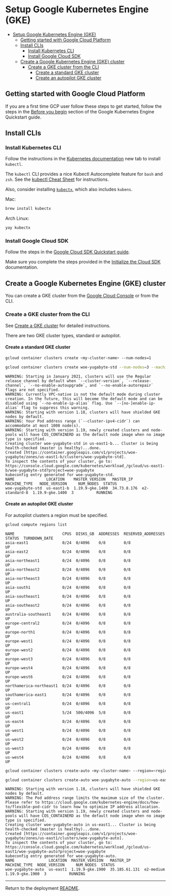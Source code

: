 
# Setup Google Kubernetes Engine (GKE)

- [Setup Google Kubernetes Engine (GKE)](#setup-google-kubernetes-engine-gke)
  - [Getting started with Google Cloud Platform](#getting-started-with-google-cloud-platform)
  - [Install CLIs](#install-clis)
    - [Install Kubernetes CLI](#install-kubernetes-cli)
    - [Install Google Cloud SDK](#install-google-cloud-sdk)
  - [Create a Google Kubernetes Engine (GKE) cluster](#create-a-google-kubernetes-engine-gke-cluster)
    - [Create a GKE cluster from the CLI](#create-a-gke-cluster-from-the-cli)
      - [Create a standard GKE cluster](#create-a-standard-gke-cluster)
      - [Create an autopilot GKE cluster](#create-an-autopilot-gke-cluster)

## Getting started with Google Cloud Platform

If you are a first time GCP user follow these steps to get started,
follow the steps in the [Before you begin](https://cloud.google.com/kubernetes-engine/docs/quickstart#before-you-begin)
section of the Google Kubernetes Engine Quickstart guide.

## Install CLIs

### Install Kubernetes CLI

Follow the instructions in the [Kubernetes documentation](https://kubernetes.io/docs/tasks/tools/#kubectl) new tab to install `kubectl`.

The `kubectl` CLI provides a nice Kubectl Autocomplete feature for `bash` and `zsh`.
See the [kubectl Cheat Sheet](https://kubernetes.io/docs/reference/kubectl/cheatsheet/#kubectl-autocomplete) for instructions.

Also, consider installing [`kubectx`](https://github.com/ahmetb/kubectx), which also includes `kubens`.

Mac:

~~~bash
brew install kubectx
~~~

Arch Linux:

~~~bash
yay kubectx
~~~

### Install Google Cloud SDK

Follow the steps in the [Google Cloud SDK Quickstart guide](https://cloud.google.com/sdk/docs/quickstart).

Make sure you complete the steps provided in the [Initialize the Cloud SDK](https://cloud.google.com/sdk/docs/quickstart#initializing_the) documentation.

## Create a Google Kubernetes Engine (GKE) cluster

You can create a GKE cluster from the [Google Cloud Console](https://console.cloud.google.com/?_ga=2.42693094.2131316053.1622567360-838226544.1591877114)
or from the CLI.

### Create a GKE cluster from the CLI

See [Create a GKE cluster](https://cloud.google.com/kubernetes-engine/docs/quickstart#create_cluster)
for detailed instructions.

There are two GKE cluster types, standard or autopilot.

#### Create a standard GKE cluster

~~~bash
gcloud container clusters create <my-cluster-name> --num-nodes=1
~~~

~~~bash
gcloud container clusters create woe-yugabyte-std --num-nodes=3 --machine-type=e2-standard-8
~~~

~~~text
WARNING: Starting in January 2021, clusters will use the Regular release channel by default when `--cluster-version`, `--release-channel`, `--no-enable-autoupgrade`, and `--no-enable-autorepair` flags are not specified.
WARNING: Currently VPC-native is not the default mode during cluster creation. In the future, this will become the default mode and can be disabled using `--no-enable-ip-alias` flag. Use `--[no-]enable-ip-alias` flag to suppress this warning.
WARNING: Starting with version 1.18, clusters will have shielded GKE nodes by default.
WARNING: Your Pod address range (`--cluster-ipv4-cidr`) can accommodate at most 1008 node(s).
WARNING: Starting with version 1.19, newly created clusters and node-pools will have COS_CONTAINERD as the default node image when no image type is specified.
Creating cluster woe-yugabyte-std in us-east1-b... Cluster is being health-checked (master is healthy)...done.
Created [https://container.googleapis.com/v1/projects/woe-yugabyte/zones/us-east1-b/clusters/woe-yugabyte-std].
To inspect the contents of your cluster, go to: https://console.cloud.google.com/kubernetes/workload_/gcloud/us-east1-b/woe-yugabyte-std?project=woe-yugabyte
kubeconfig entry generated for woe-yugabyte-std.
NAME              LOCATION    MASTER_VERSION   MASTER_IP    MACHINE_TYPE   NODE_VERSION     NUM_NODES  STATUS
woe-yugabyte-std  us-east1-b  1.19.9-gke.1400  34.73.8.176  e2-standard-8  1.19.9-gke.1400  3          RUNNING
~~~

#### Create an autopilot GKE cluster

For autopilot clusters a region must be specified.

~~~bash
gcloud compute regions list
~~~

~~~text
NAME                     CPUS  DISKS_GB  ADDRESSES  RESERVED_ADDRESSES  STATUS  TURNDOWN_DATE
asia-east1               0/24  0/4096    0/8        0/8                 UP
asia-east2               0/24  0/4096    0/8        0/8                 UP
asia-northeast1          0/24  0/4096    0/8        0/8                 UP
asia-northeast2          0/24  0/4096    0/8        0/8                 UP
asia-northeast3          0/24  0/4096    0/8        0/8                 UP
asia-south1              0/24  0/4096    0/8        0/8                 UP
asia-southeast1          0/24  0/4096    0/8        0/8                 UP
asia-southeast2          0/24  0/4096    0/8        0/8                 UP
australia-southeast1     0/24  0/4096    0/8        0/8                 UP
europe-central2          0/24  0/4096    0/8        0/8                 UP
europe-north1            0/24  0/4096    0/8        0/8                 UP
europe-west1             0/24  0/4096    0/8        0/8                 UP
europe-west2             0/24  0/4096    0/8        0/8                 UP
europe-west3             0/24  0/4096    0/8        0/8                 UP
europe-west4             0/24  0/4096    0/8        0/8                 UP
europe-west6             0/24  0/4096    0/8        0/8                 UP
northamerica-northeast1  0/24  0/4096    0/8        0/8                 UP
southamerica-east1       0/24  0/4096    0/8        0/8                 UP
us-central1              0/24  0/4096    0/8        0/8                 UP
us-east1                 5/24  500/4096  5/8        0/8                 UP
us-east4                 0/24  0/4096    0/8        0/8                 UP
us-west1                 0/24  0/4096    0/8        0/8                 UP
us-west2                 0/24  0/4096    0/8        0/8                 UP
us-west3                 0/24  0/4096    0/8        0/8                 UP
us-west4                 0/24  0/4096    0/8        0/8                 UP
~~~

~~~bash
gcloud container clusters create-auto <my-cluster-name> --region=<region>
~~~

~~~bash
gcloud container clusters create-auto woe-yugabyte-auto --region=us-east1
~~~

~~~text
WARNING: Starting with version 1.18, clusters will have shielded GKE nodes by default.
WARNING: The Pod address range limits the maximum size of the cluster. Please refer to https://cloud.google.com/kubernetes-engine/docs/how-to/flexible-pod-cidr to learn how to optimize IP address allocation.
WARNING: Starting with version 1.19, newly created clusters and node-pools will have COS_CONTAINERD as the default node image when no image type is specified.
Creating cluster woe-yugabyte-auto in us-east1... Cluster is being health-checked (master is healthy)...done.
Created [https://container.googleapis.com/v1/projects/woe-yugabyte/zones/us-east1/clusters/woe-yugabyte-auto].
To inspect the contents of your cluster, go to: https://console.cloud.google.com/kubernetes/workload_/gcloud/us-east1/woe-yugabyte-auto?project=woe-yugabyte
kubeconfig entry generated for woe-yugabyte-auto.
NAME               LOCATION  MASTER_VERSION   MASTER_IP      MACHINE_TYPE  NODE_VERSION     NUM_NODES  STATUS
woe-yugabyte-auto  us-east1  1.19.9-gke.1900  35.185.61.131  e2-medium     1.19.9-gke.1900  3          RUNNING
~~~

---
Return to the deployment [README](README.md#setup-a-kubernetes-cluster).
